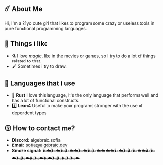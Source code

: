 ## ☄️ About Me 
Hi, I'm a 21yo cute girl that likes to program some crazy or useless tools in pure functional programming languages.

## 💌 Things i like
- ⚗️ I love *magic*, like in the movies or games, so I try to do a lot of things related to that. 
- 🖌️ Sometimes i try to draw.

## 🤌 Languages that i use 
- 🦀 **Rust** I love this language, It's the only language that performs well and has a lot of functional constructs.
- 4️⃣ **Lean4** Useful to make your programs stronger with the use of dependent types

## 😗 How to contact me?
- **Discord:** algebraic.sofia
- **Email:** sofia@algebraic.dev
- **Smoke signal:** 🌬️☁️🌬️☁️🌬️🌬️☁️☁️🌬️☁️🌬️🌬️☁️☁️☁️☁️🌬️☁️🌬️🌬️🌬️☁️☁️🌬️🌬️☁️🌬️🌬️☁️🌬️🌬️☁️🌬️☁️🌬️🌬️🌬️🌬️🌬️☁️
